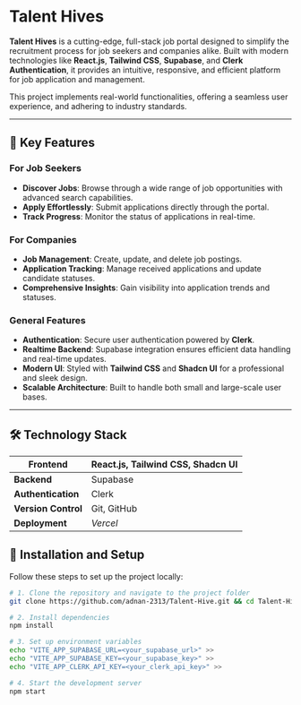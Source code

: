 # Talent Hives

**Talent Hives** is a cutting-edge, full-stack job portal designed to simplify the recruitment process for job seekers and companies alike. Built with modern technologies like **React.js**, **Tailwind CSS**, **Supabase**, and **Clerk Authentication**, it provides an intuitive, responsive, and efficient platform for job application and management.

This project implements real-world functionalities, offering a seamless user experience, and adhering to industry standards.

---

## 🌟 Key Features  

### **For Job Seekers**  
- **Discover Jobs**: Browse through a wide range of job opportunities with advanced search capabilities.  
- **Apply Effortlessly**: Submit applications directly through the portal.  
- **Track Progress**: Monitor the status of applications in real-time.  

### **For Companies**  
- **Job Management**: Create, update, and delete job postings.  
- **Application Tracking**: Manage received applications and update candidate statuses.  
- **Comprehensive Insights**: Gain visibility into application trends and statuses.  

### **General Features**  
- **Authentication**: Secure user authentication powered by **Clerk**.  
- **Realtime Backend**: Supabase integration ensures efficient data handling and real-time updates.  
- **Modern UI**: Styled with **Tailwind CSS** and **Shadcn UI** for a professional and sleek design.  
- **Scalable Architecture**: Built to handle both small and large-scale user bases.  

---

## 🛠️ Technology Stack  

| **Frontend**         | React.js, Tailwind CSS, Shadcn UI |  
|-----------------------|-----------------------------------|  
| **Backend**          | Supabase                         |  
| **Authentication**   | Clerk                            |  
| **Version Control**  | Git, GitHub                      |  
| **Deployment**       | *Vercel* |

## 🌟 Installation and Setup  

Follow these steps to set up the project locally:

```bash
# 1. Clone the repository and navigate to the project folder
git clone https://github.com/adnan-2313/Talent-Hive.git && cd Talent-Hive

# 2. Install dependencies
npm install

# 3. Set up environment variables
echo "VITE_APP_SUPABASE_URL=<your_supabase_url>" >> 
echo "VITE_APP_SUPABASE_KEY=<your_supabase_key>" >> 
echo "VITE_APP_CLERK_API_KEY=<your_clerk_api_key>" >> 

# 4. Start the development server
npm start

